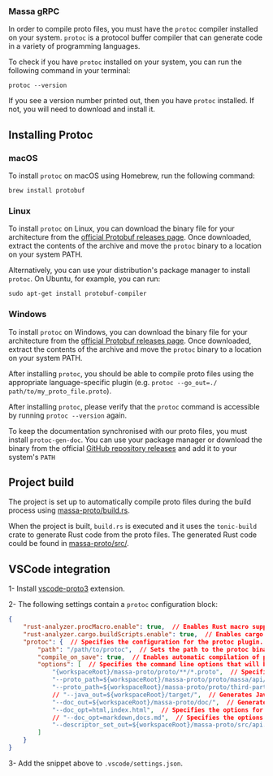 <!-- Copyright (c) 2023 MASSA LABS <info@massa.net> -->

### Massa gRPC

In order to compile proto files, you must have the `protoc` compiler installed on your system. `protoc` is a protocol buffer compiler that can generate code in a variety of programming languages.

To check if you have `protoc` installed on your system, you can run the following command in your terminal:

```
protoc --version
```

If you see a version number printed out, then you have `protoc` installed. If not, you will need to download and install it.

Installing Protoc
-----------------

### macOS

To install `protoc` on macOS using Homebrew, run the following command:

```
brew install protobuf
```

### Linux

To install `protoc` on Linux, you can download the binary file for your architecture from the [official Protobuf releases page](https://github.com/protocolbuffers/protobuf/releases). Once downloaded, extract the contents of the archive and move the `protoc` binary to a location on your system PATH.

Alternatively, you can use your distribution's package manager to install `protoc`. On Ubuntu, for example, you can run:

```
sudo apt-get install protobuf-compiler
```

### Windows

To install `protoc` on Windows, you can download the binary file for your architecture from the [official Protobuf releases page](https://github.com/protocolbuffers/protobuf/releases). Once downloaded, extract the contents of the archive and move the `protoc` binary to a location on your system PATH.

After installing `protoc`, you should be able to compile proto files using the appropriate language-specific plugin (e.g. `protoc --go_out=./ path/to/my_proto_file.proto`).


After installing `protoc`, please verify that the `protoc` command is accessible by running `protoc --version` again.


To keep the documentation synchronised with our proto files, you must install `protoc-gen-doc`. You can use your package manager or download the binary from the official [GitHub repository releases](https://github.com/pseudomuto/protoc-gen-doc/releases) and add it to your system's `PATH`


Project build
-------------

The project is set up to automatically compile proto files during the build process using 
[massa-proto/build.rs](../massa-proto/build.rs).

When the project is built, `build.rs` is executed and it uses the `tonic-build` crate to generate Rust code from the proto files. The generated Rust code could be found in [massa-proto/src/](../massa-proto/src/).


VSCode integration
------------------

1- Install [vscode-proto3](https://marketplace.visualstudio.com/items?itemName=zxh404.vscode-proto3) extension.

2- The following settings contain a `protoc` configuration block:

```json
{
    "rust-analyzer.procMacro.enable": true,  // Enables Rust macro support for the Rust Analyzer extension.
    "rust-analyzer.cargo.buildScripts.enable": true,  // Enables cargo build scripts for the Rust Analyzer extension.
    "protoc": {  // Specifies the configuration for the protoc plugin.
        "path": "/path/to/protoc",  // Sets the path to the protoc binary that will be used to compile the protobuf files.
        "compile_on_save": true,  // Enables automatic compilation of protobuf files when they are saved.
        "options": [  // Specifies the command line options that will be passed to protoc.
            "{workspaceRoot}/massa-proto/proto/**/*.proto",  // Specifies the path to the protobuf files that should be compiled.
            "--proto_path=${workspaceRoot}/massa-proto/proto/massa/api/v1",  // Specifies the directory to search for imported protobuf files.
            "--proto_path=${workspaceRoot}/massa-proto/proto/third-party",  // Specifies the directory to search for imported third-party protobuf files.
            // "--java_out=${workspaceRoot}/target/",  // Generates Java code from the protobuf files.
            "--doc_out=${workspaceRoot}/massa-proto/doc/",  // Generates documentation in HTML/markdown format from the protobuf files.
            "--doc_opt=html,index.html",  // Specifies the options for generating the HTML documentation.
            // "--doc_opt=markdown,docs.md",  // Specifies the options for generating the markdown documentation.
            "--descriptor_set_out=${workspaceRoot}/massa-proto/src/api.bin"  // Generates a binary descriptor set for the protobuf files which is used for server reflection.
        ]
    }
}

```

3- Add the snippet above to `.vscode/settings.json`.
